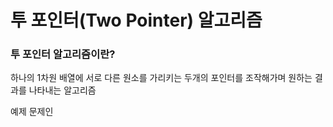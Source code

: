 # 투 포인터(Two Pointer) 알고리즘

### 투 포인터 알고리즘이란?

하나의 1차원 배열에 서로 다른 원소를 가리키는 두개의 포인터를 조작해가며 원하는 결과를 나타내는 알고리즘

예제 문제인 
<!--stackedit_data:
eyJoaXN0b3J5IjpbMTU5MDk5NDYxMywxNzExNjA1NzExXX0=
-->